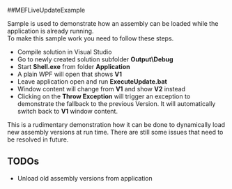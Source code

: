 ##MEFLiveUpdateExample

Sample is used to demonstrate how an assembly can be loaded while the application is already running.<br>
To make this sample work you need to follow these steps.
* Compile solution in Visual Studio
* Go to newly created solution subfolder <b>Output\Debug</b>
* Start <b>Shell.exe</b> from folder <b>Application</b>
* A plain WPF will open that shows <b>V1</b>
* Leave application open and run <b>ExecuteUpdate.bat</b>
* Window content will change from <b>V1</b> and show <b>V2</b> instead
* Clicking on the <b>Throw Exception</b> will trigger an exception to demonstrate the fallback to the previous Version. It will automatically switch back to <b>V1</b> window content.

This is a rudimentary demonstration how it can be done to dynamically load new assembly versions at run time.
There are still some issues that need to be resolved in future.

## TODOs
* Unload old assembly versions from application

